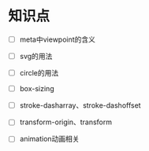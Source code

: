 # 知识点

- [ ] meta中viewpoint的含义
- [ ] svg的用法
- [ ] circle的用法
- [ ] box-sizing
- [ ] stroke-dasharray、stroke-dashoffset
- [ ] transform-origin、transform
- [ ] animation动画相关

 